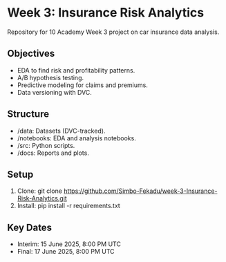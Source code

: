 ﻿# Week 3: Insurance Risk Analytics

Repository for 10 Academy Week 3 project on car insurance data analysis.

## Objectives
- EDA to find risk and profitability patterns.
- A/B hypothesis testing.
- Predictive modeling for claims and premiums.
- Data versioning with DVC.

## Structure
- /data: Datasets (DVC-tracked).
- /notebooks: EDA and analysis notebooks.
- /src: Python scripts.
- /docs: Reports and plots.

## Setup
1. Clone: git clone https://github.com/Simbo-Fekadu/week-3-Insurance-Risk-Analytics.git
2. Install: pip install -r requirements.txt

## Key Dates
- Interim: 15 June 2025, 8:00 PM UTC
- Final: 17 June 2025, 8:00 PM UTC
